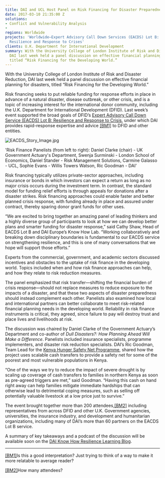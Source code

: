 ```yaml
---
title: DAI and UCL Host Panel on Risk Financing for Disaster Preparedness
date: 2017-03-10 21:35:00 Z
solutions:
- Conflict and Vulnerability Analysis
- 
regions: Worldwide
projects: 'Worldwide—Expert Advisory Call Down Services (EACDS) Lot B: Strengthening
  Resilience and Response to Crises'
clients: U.K. Department for International Development
summary: With the University College of London Institute of Risk and Disaster Reduction,
  DAI last week held a panel discussion on effective financial planning for disasters,
  titled “Risk Financing for the Developing World.”
---
```



With the University College of London Institute of Risk and Disaster Reduction, DAI last week held a panel discussion on effective financial planning for disasters, titled “Risk Financing for the Developing World.”

Risk financing seeks to put reliable funding for response efforts in place in advance of a natural disaster, disease outbreak, or other crisis, and is a topic of increasing interest for the international donor community, including the U.K. Department for International Development (DFID). Last week’s event supported the broad goals of DFID’s [Expert Advisory Call Down Service (EACDS) Lot B: Resilience and Response to Crisis](https://www.dai.com/our-work/projects/worldwide-expert-advisory-call-down-services-eacds-lot-b-strengthening-resilience-and-response-to-crises), under which DAI provides rapid-response expertise and advice [\[BM1\]](#_msocom_1) to DFID and other entities.

![EACDS_Story_Image.jpg](/uploads/EACDS_Story_Image.jpg)

'Risk Finance Panelists (from left to right): Daniel Clarke (chair) - UK Government Actuary's Department, Swenja Surminski - London School of Economics, Daniel Stander - Risk Management Solutions, Carmine Galasso - UCL, Sophie Evans - Willis Towers Watson, Ric Goodman - DAI'
<!--more-->

Risk financing typically utilizes private-sector approaches, including insurance or bonds in which investors can expect a return as long as no major crisis occurs during the investment term. In contrast, the standard model for funding relief efforts is through appeals for donations after a disaster strikes. Risk financing approaches could enable faster and better planned crisis response, with funding already in place and assured under contract, thereby sparing donor grant funds for other uses.

“We are excited to bring together an amazing panel of leading thinkers and a highly diverse group of participants to look at how we can develop better plans and smarter funding for disaster response,” said Cathy Shaw, Head of EACDS Lot B and DAI Europe’s Know How Lab. “Working collaboratively and breaking down disciplinary boundaries is fundamental to our EACDS service on strengthening resilience, and this is one of many conversations that we hope will support those efforts.”

Experts from the commercial, government, and academic sectors discussed incentives and obstacles to the uptake of risk finance in the developing world. Topics included when and how risk finance approaches can help, and how they relate to risk reduction measures.

The panel emphasized that risk transfer—shifting the financial burden of crisis response—should not replace measures to reduce exposure to the impacts of a disaster, and that these two aspects of disaster preparedness should instead complement each other. Panelists also examined how local and international partners can better collaborate to meet risk-related financial planning needs in the developing world. Reliability in risk finance instruments is critical, they agreed, since failure to pay will destroy trust and place lives and livelihoods at risk.

The discussion was chaired by Daniel Clarke of the Government Actuary’s Department and co-author of *Dull Disasters?: How Planning Ahead Will Make a Difference*. Panelists included insurance specialists, programme implementers, and disaster risk reduction specialists. DAI’s Ric Goodman, Team Lead for the [Kenya Hunger Safety Net Programme](https://www.dai.com/our-work/projects/kenya-hunger-safety-net-programme-phase-2-hsnp2), shared how the project uses scalable cash transfers to provide a safety net for some of the poorest and most vulnerable populations in Kenya.

“One of the ways we try to reduce the impact of severe drought is by scaling up coverage of cash transfers to families in northern Kenya as soon as pre-agreed triggers are met,” said Goodman. “Having this cash on hand right away can help families mitigate immediate hardships that can otherwise lead to detrimental coping measures, such as selling off potentially valuable livestock at a low price just to survive.”

The event brought together more than 200 attendees,[\[BM2\]](#_msocom_2) including representatives from across DFID and other U.K. Government agencies, universities, the insurance industry, and development and humanitarian organizations, including many of DAI’s more than 60 partners on the EACDS Lot B service.

A summary of key takeaways and a podcast of the discussion will be available soon on the [DAI Know How Resilience Learning Blog](http://daiknowhowlab-resilience.org/).

---

[\[BM1\]](#_msoanchor_1)Is this a good interpretation? Just trying to think of a way to make it more relatable to average reader?

[\[BM2\]](#_msoanchor_2)How many attendees?